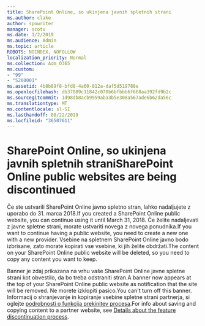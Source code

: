 ```yaml
---
title: SharePoint Online, so ukinjena javnih spletnih strani
ms.author: clake
author: spowriter
manager: scotv
ms.date: 1/2/2019
ms.audience: Admin
ms.topic: article
ROBOTS: NOINDEX, NOFOLLOW
localization_priority: Normal
ms.collection: Adm_O365
ms.custom:
- "99"
- "5200001"
ms.assetid: 4b8b89f8-bfd8-4a60-812a-daf5d519788e
ms.openlocfilehash: db37089c11842c070b6bfbbb6f668aa392fd9b2c
ms.sourcegitcommit: 1d98db8acb9959aba3b5e308a567ade6b62da56c
ms.translationtype: MT
ms.contentlocale: sl-SI
ms.lasthandoff: 08/22/2019
ms.locfileid: "36507611"
---
```

# <a name="sharepoint-online-public-websites-are-being-discontinued"></a><span data-ttu-id="4aa36-102">SharePoint Online, so ukinjena javnih spletnih strani</span><span class="sxs-lookup"><span data-stu-id="4aa36-102">SharePoint Online public websites are being discontinued</span></span>

<span data-ttu-id="4aa36-103">Če ste ustvarili SharePoint Online javno spletno stran, lahko nadaljujete z uporabo do 31. marca 2018.</span><span class="sxs-lookup"><span data-stu-id="4aa36-103">If you created a SharePoint Online public website, you can continue using it until March 31, 2018.</span></span> <span data-ttu-id="4aa36-104">Če želite nadaljevati z javne spletne strani, morate ustvariti novega z novega ponudnika.</span><span class="sxs-lookup"><span data-stu-id="4aa36-104">If you want to continue having a public website, you need to create a new one with a new provider.</span></span> <span data-ttu-id="4aa36-105">Vsebine na spletnem SharePoint Online javno bodo izbrisane, zato morate kopirati vse vsebine, ki jih želite obdržati.</span><span class="sxs-lookup"><span data-stu-id="4aa36-105">The content on your SharePoint Online public website will be deleted, so you need to copy any content you want to keep.</span></span>
  
<span data-ttu-id="4aa36-106">Banner je zdaj prikazana na vrhu vaše SharePoint Online javne spletne strani kot obvestilo, da bo treba odstraniti stran.</span><span class="sxs-lookup"><span data-stu-id="4aa36-106">A banner now appears at the top of your SharePoint Online public website as notification that the site will be removed.</span></span> <span data-ttu-id="4aa36-107">Ne morete izklopiti pasico.</span><span class="sxs-lookup"><span data-stu-id="4aa36-107">You can't turn off this banner.</span></span> <span data-ttu-id="4aa36-108">Informacij o shranjevanje in kopiranje vsebine spletne strani partnerja, si oglejte [podrobnosti o funkcija prekinitev procesa](https://go.microsoft.com/fwlink/?linkid=866980).</span><span class="sxs-lookup"><span data-stu-id="4aa36-108">For info about saving and copying content to a partner website, see [Details about the feature discontinuation process](https://go.microsoft.com/fwlink/?linkid=866980).</span></span>
  